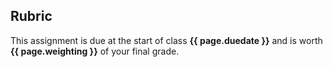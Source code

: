 <h2>Rubric</h2>

<p>This assignment is due at the start of class <strong>{{ page.duedate }}</strong> and is worth <strong>{{ page.weighting }}</strong> of your final grade.</p>




